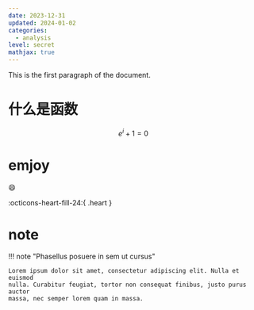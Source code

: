```yaml
---
date: 2023-12-31
updated: 2024-01-02
categories:
  - analysis
level: secret
mathjax: true
---
```


This is the first paragraph of the document.

# 什么是函数

$$e^{i} + 1 = 0$$

# emjoy
:smile:

:octicons-heart-fill-24:{ .heart }

# note
!!! note "Phasellus posuere in sem ut cursus"

    Lorem ipsum dolor sit amet, consectetur adipiscing elit. Nulla et euismod
    nulla. Curabitur feugiat, tortor non consequat finibus, justo purus auctor
    massa, nec semper lorem quam in massa.